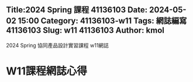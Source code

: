  Title:2024 Spring 課程 41136103 
 Date: 2024-05-02 15:00
 Category: 41136103-w11
 Tags: 網誌編寫 41136103
 Slug: w11 41136103
 Author: kmol
---

2024 Spring 協同產品設計實習課程 w11網誌

<!-- PELICAN_END_SUMMARY -->

# W11課程網誌心得

